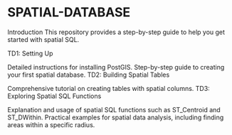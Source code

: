 # SPATIAL-DATABASE
Introduction
This repository provides a step-by-step guide to help you get started with spatial SQL.

TD1: Setting Up

Detailed instructions for installing PostGIS.
Step-by-step guide to creating your first spatial database.
TD2: Building Spatial Tables

Comprehensive tutorial on creating tables with spatial columns.
TD3: Exploring Spatial SQL Functions

Explanation and usage of spatial SQL functions such as ST_Centroid and ST_DWithin.
Practical examples for spatial data analysis, including finding areas within a specific radius.
